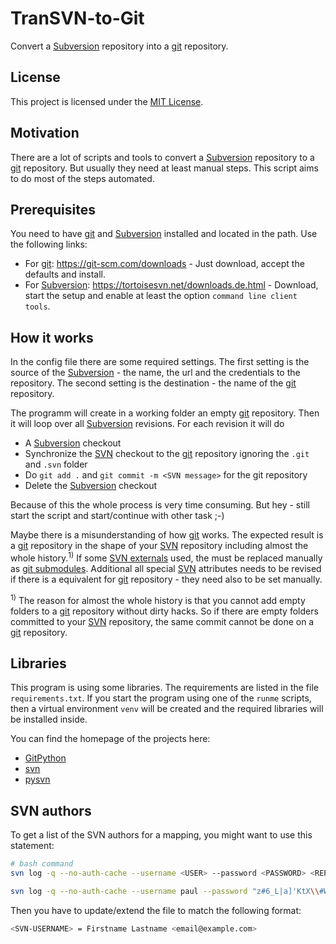 # TranSVN-to-Git

Convert a [Subversion][SVN] repository into a [git][GIT] repository.

## License

This project is licensed under the [MIT License][MIT].

## Motivation

There are a lot of scripts and tools to convert a [Subversion][SVN] repository to a [git][GIT] repository. But usually they need at least manual steps. This script aims to do most of the steps automated.

## Prerequisites

You need to have [git][GIT] and [Subversion][SVN] installed and located in the path. Use the following links:

* For [git][GIT]: <https://git-scm.com/downloads> - Just download, accept the defaults and install.
* For [Subversion][SVN]: <https://tortoisesvn.net/downloads.de.html> - Download, start the setup and enable at least the option `command line client tools`.

## How it works

In the config file there are some required settings. The first setting is the source of the [Subversion][SVN] - the name, the url and the credentials to the repository. The second setting is the destination - the name of the [git][GIT] repository.

The programm will create in a working folder an empty [git][GIT] repository. Then it will loop over all [Subversion][SVN] revisions. For each revision it will do

* A [Subversion][SVN] checkout
* Synchronize the [SVN][SVN] checkout to the [git][GIT] repository ignoring the `.git` and `.svn` folder
* Do `git add .` and `git commit -m <SVN message>` for the git repository
* Delete the [Subversion][SVN] checkout

Because of this the whole process is very time consuming. But hey - still start the script and start/continue with other task ;-)

Maybe there is a misunderstanding of how [git][GIT] works. The expected result is a [git][GIT] repository in the shape of your [SVN][SVN] repository including almost the whole history.<sup>1)</sup> If some [SVN externals][SVN_EXTERNAL] used, the must be replaced manually as [git submodules][GIT_SUBMODULE]. Additional all special [SVN][SVN] attributes needs to be revised if there is a equivalent for [git][GIT] repository - they need also to be set manually.

<sup>1)</sup> The reason for almost the whole history is that you cannot add empty folders to a [git][GIT] repository without dirty hacks. So if there are empty folders committed to your [SVN][SVN] repository, the same commit cannot be done on a [git][GIT] repository.

## Libraries

This program is using some libraries. The requirements are listed in the file `requirements.txt`. If you start the program using one of the `runme` scripts, then a virtual environment `venv` will be created and the required libraries will be installed inside.

You can find the homepage of the projects here:

* [GitPython][LIBGIT]
* [svn][LIBSVN]
* [pysvn][PYSVN]

## SVN authors

To get a list of the SVN authors for a mapping, you might want to use this statement:

```bash
# bash command
svn log -q --no-auth-cache --username <USER> --password <PASSWORD> <REPOSITORY URL> | grep -i '(' | cut -d '|' -f 2 | sort -u > users.txt
```

```bash
svn log -q --no-auth-cache --username paul --password "z#6_L|a]'KtX\\#W=" http://subvwbn.mosca-ag.com/scm/repo/svn/MK3/ | grep -i '(' | cut -d '|' -f 2 | sort -u > users.txt
```

Then you have to update/extend the file to match the following format:

```bash
<SVN-USERNAME> = Firstname Lastname <email@example.com>
```

[GIT]: https://git-scm.com/
[GIT_SUBMODULE]: https://git-scm.com/book/en/v2/Git-Tools-Submodules
[LIBGIT]: https://github.com/gitpython-developers/GitPython
[LIBSVN]: https://github.com/dsoprea/PySvn
[MIT]: https://opensource.org/licenses/MIT
[PYSVN]: https://pysvn.sourceforge.io
[SVN]: https://subversion.apache.org/
[SVN_EXTERNAL]: https://svnbook.red-bean.com/en/1.7/svn.advanced.externals.html
